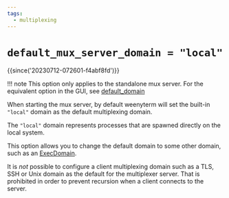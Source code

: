 ```yaml
---
tags:
  - multiplexing
---
```

# `default_mux_server_domain = "local"`

{{since('20230712-072601-f4abf8fd')}}

!!! note
    This option only applies to the standalone mux server.  For the equivalent option in
    the GUI, see [default_domain](default_domain.md)

When starting the mux server, by default weenyterm will set the built-in
`"local"` domain as the default multiplexing domain.

The `"local"` domain represents processes that are spawned directly on the
local system.

This option allows you to change the default domain to some other domain, such
as an [ExecDomain](../ExecDomain.md).

It is *not* possible to configure a client multiplexing domain such as a TLS,
SSH or Unix domain as the default for the multiplexer server. That is
prohibited in order to prevent recursion when a client connects to the server.

